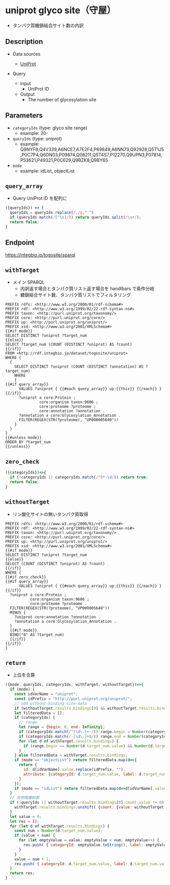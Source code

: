 # uniprot glyco site（守屋）

- タンパク質糖鎖結合サイト数の内訳

## Description

- Data sources
    - [UniProt](https://www.uniprot.org/)

- Query
    - Input
        - UniProt ID
    - Output
        - The number of glycosylation site

## Parameters

* `categoryIds` (type: glyco site range)
  * example: 20-
* `queryIds` (type: uniprot)
  * example: Q9NYF8,Q4V339,A6NCE7,A7E2F4,P69849,A6NN73,Q92928,Q5T1J5,P0C7P4,Q6DN03,P09874,Q08211,Q5T4S7,P12270,Q9UPN3,P07814,P53621,P49321,P0C629,Q9BZK8,Q9BY65
* `mode`
  * example: idList, objectList

## `query_array`
- Query UniProt ID を配列に
```javascript
({queryIds}) => {
  queryIds = queryIds.replace(/,/g," ")
  if (queryIds.match(/[^\s]/)) return queryIds.split(/\s+/);
  return false;
}
```

## Endpoint
https://integbio.jp/togosite/sparql

## `withTarget`
- メイン SPARQL
  - 内訳返す場合とタンパク質リスト返す場合を handlbars で条件分岐
  - 糖鎖結合サイト数、タンパク質リストでフィルタリング
```sparql
PREFIX rdfs: <http://www.w3.org/2000/01/rdf-schema#>
PREFIX rdf: <http://www.w3.org/1999/02/22-rdf-syntax-ns#>
PREFIX taxon: <http://purl.uniprot.org/taxonomy/>
PREFIX core: <http://purl.uniprot.org/core/>
PREFIX up: <http://purl.uniprot.org/uniprot/>
PREFIX xsd: <http://www.w3.org/2001/XMLSchema#>
{{#if mode}}
SELECT DISTINCT ?uniprot ?target_num
{{else}} 
SELECT ?target_num (COUNT (DISTINCT ?uniprot) AS ?count)
{{/if}}
FROM <http://rdf.integbio.jp/dataset/togosite/uniprot>
WHERE {
  {
    SELECT DISTINCT ?uniprot (COUNT (DISTINCT ?annotation) AS ?target_num)
    WHERE
    {
{{#if query_array}}
      VALUES ?uniprot { {{#each query_array}} up:{{this}} {{/each}} }
{{/if}}
      ?uniprot a core:Protein ;
               core:organism taxon:9606 ;
               core:proteome ?proteome ;
               core:annotation ?annotation .
      ?annotation a core:Glycosylation_Annotation .
      FILTER(REGEX(STR(?proteome), "UP000005640"))
    }
  }
}
{{#unless mode}}
ORDER BY ?target_num
{{/unless}}
```

## `zero_check`
```javascript
({categoryIds})=>{
  if (!categoryIds || categoryIds.match(/^0*-\d/)) return true;
  return false;
}
```

## `withoutTarget`
- リン酸化サイトの無いタンパク質取得
```sparql
PREFIX rdfs: <http://www.w3.org/2000/01/rdf-schema#>
PREFIX rdf: <http://www.w3.org/1999/02/22-rdf-syntax-ns#>
PREFIX taxon: <http://purl.uniprot.org/taxonomy/>
PREFIX core: <http://purl.uniprot.org/core/>
PREFIX up: <http://purl.uniprot.org/uniprot/>
PREFIX xsd: <http://www.w3.org/2001/XMLSchema#>
{{#if mode}}
SELECT DISTINCT ?uniprot ?target_num
{{else}} 
SELECT (COUNT (DISTINCT ?uniprot) AS ?count)
{{/if}}
WHERE {
{{#if zero_check}}
{{#if query_array}}
      VALUES ?uniprot { {{#each query_array}} up:{{this}} {{/each}} }
{{/if}}
  ?uniprot a core:Protein ;
           core:organism taxon:9606 ;
           core:proteome ?proteome .
  FILTER(REGEX(STR(?proteome), "UP000005640"))
  MINUS {
    ?uniprot core:annotation ?annotation .
    ?annotation a core:Glycosylation_Annotation .
  }
  {{#if mode}}
  BIND("0" AS ?target_num)
  {{/if}}
{{/if}}
}
```

## `return`
- 上位を合算
```javascript
({mode, queryIds, categoryIds, withTarget, withoutTarget})=>{
  if (mode) {
    const idVarName = "uniprot";
    const idPrefix = "http://purl.uniprot.org/uniprot/";
    // add without-binding-site-data
    if (withoutTarget.results.bindings[0] && withoutTarget.results.bindings[0][idVarName]) withTarget.results.bindings = withTarget.results.bindings.concat(withoutTarget.results.bindings);
    let filteredData = [];
    if (categoryIds) {
      // range
      let range = {begin: 0, end: Infinity};
      if (categoryIds.match(/^[\d\.]+-/)) range.begin = Number(categoryIds.match(/^([\d\.]+)-/)[1]);
      if (categoryIds.match(/-[\d\.]+$/)) range.end = Number(categoryIds.match(/-([\d\.]+)$/)[1]);
      for (let d of withTarget.results.bindings) {
        if (range.begin <= Number(d.target_num.value) && Number(d.target_num.value) <= range.end) filteredData.push(d);
      }
    } else filteredData = withTarget.results.bindings;
    if (mode == "objectList") return filteredData.map(d=>{
      return {
        id: d[idVarName].value.replace(idPrefix, ""),
        attribute: {categoryId: d.target_num.value, label: d.target_num.value}
      }
    });
    if (mode == "idList") return filteredData.map(d=>d[idVarName].value.replace(idPrefix, ""));
  }
  // 仮想階層制御
  if (!queryIds || withoutTarget.results.bindings[0].count.value != 0) {
    withTarget.results.bindings.unshift( {count: {value: withoutTarget.results.bindings[0].count.value}, target_num: {value: "0"}}  ); // カウント 0 を追加
  }
  let value = 0;
  let res = [];
  for (let d of withTarget.results.bindings) {
    const num = Number(d.target_num.value);
    if (value < num) {
      for (let emptyValue = value; emptyValue < num; emptyValue++) {
        res.push( { categoryId: emptyValue.toString(), label: emptyValue.toString(), count: 0} );
      }
    }
    value = num + 1;
    res.push( { categoryId: d.target_num.value, label: d.target_num.value, count: Number(d.count.value)} );
  }
  return res;
}
```